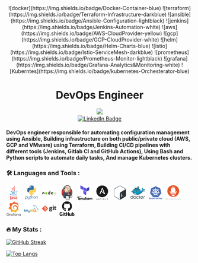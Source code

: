 
<div id="header" align="center">
![docker](https://img.shields.io/badge/Docker-Container-blue)
![terraform](https://img.shields.io/badge/Terraform-Infrastructure-darkblue)
![ansible](https://img.shields.io/badge/Ansible-Configuration-lightblack)
![jenkins](https://img.shields.io/badge/Jenkins-Automation-white)
![aws](https://img.shields.io/badge/AWS-CloudProvider-yellow)
![gcp](https://img.shields.io/badge/GCP-CloudProvider-white)
![helm](https://img.shields.io/badge/Helm-Charts-blue)
![istio](https://img.shields.io/badge/Istio-ServiceMesh-darkblue)
![prometheus](https://img.shields.io/badge/Prometheus-Monitor-lightblack)
![grafana](https://img.shields.io/badge/Grafana-Analytics&Monitoring-white)
![Kuberntes](https://img.shields.io/badge/kubernetes-Orchesterator-blue)
  </div>

<div id="header" align="center"> <h1> DevOps Engineer </h1></div>
<div id="header" align="center">
  <img src="https://media.giphy.com/media/5eLDrEaRGHegx2FeF2/giphy.gif" width="200"/>
</div>
<div id="badges" align="center">
  <a href="www.linkedin.com/in/mohamed-sambo">
    <img src="https://img.shields.io/badge/LinkedIn-blue?style=for-the-badge&logo=linkedin&logoColor=white" alt="LinkedIn Badge"/>
  </a>
</div>

<div >
  <h4>
DevOps engineer responsible for automating configuration management using Ansible, Building infrastructure on both public/private cloud (AWS, GCP and VMware) using Terraform, Building CI/CD pipelines with different tools (Jenkins, Gitlab CI and GitHub Actions), Using Bash and Python scripts to automate daily tasks, And manage Kubernetes clusters.
  </h4>
  </div>
     
     
### :hammer_and_wrench: Languages and Tools :
<div >
 <img src="https://github.com/devicons/devicon/blob/master/icons/java/java-original-wordmark.svg" title="Java" alt="Java" width="40" height="40"/>&nbsp;
 <img src="https://github.com/devicons/devicon/blob/master/icons/python/python-original-wordmark.svg" title="Python" alt="Python" width="40" height="40"/>&nbsp;
   <img src="https://github.com/devicons/devicon/blob/master/icons/nodejs/nodejs-original-wordmark.svg" title="nodejs" alt="nodejs" width="40" height="40"/>&nbsp;
 <img src="https://github.com/devicons/devicon/blob/master/icons/jenkins/jenkins-original.svg" title="Jenkins" alt="Jenkins" width="40" height="40"/>&nbsp;
 <img src="https://github.com/devicons/devicon/blob/master/icons/terraform/terraform-original-wordmark.svg" title="Terraform" alt="Terraform" width="40" height="40"/>&nbsp;
 <img src="https://github.com/devicons/devicon/blob/master/icons/ansible/ansible-original-wordmark.svg" title="Ansible" alt="Ansible" width="40" height="40"/>&nbsp;
 <img src="https://github.com/devicons/devicon/blob/master/icons/bash/bash-original.svg" title="Bash" alt="Bash" width="40" height="40"/>&nbsp;
 <img src="https://github.com/devicons/devicon/blob/master/icons/docker/docker-original-wordmark.svg" title="Docker" alt="docker" width="40" height="40"/>&nbsp;
 <img src="https://github.com/devicons/devicon/blob/master/icons/kubernetes/kubernetes-plain-wordmark.svg" title="kubernetes" alt="kubernetes" width="40" height="40"/>&nbsp;
 <img src="https://github.com/devicons/devicon/blob/master/icons/prometheus/prometheus-original-wordmark.svg" title="Prometheus" alt="prometheus" width="40" height="40"/>&nbsp;
 <img src="https://github.com/devicons/devicon/blob/master/icons/grafana/grafana-original-wordmark.svg" title="Grafana" alt="grafana" width="40" height="40"/>&nbsp;
 <img src="https://github.com/devicons/devicon/blob/master/icons/mysql/mysql-original-wordmark.svg" title=Mysql" alt="mysql" width="40" height="40"/>&nbsp;
 <img src="https://github.com/devicons/devicon/blob/master/icons/git/git-original-wordmark.svg" title="git" alt="git" width="40" height="40"/>&nbsp;
 <img src="https://github.com/devicons/devicon/blob/master/icons/github/github-original-wordmark.svg" title="github" alt="github" width="40" height="40"/>&nbsp;
</div>


### :fire: My Stats :

[![GitHub Streak](http://github-readme-streak-stats.herokuapp.com?user=sambo2021&theme=dark&background=000000)](https://git.io/streak-stats)

[![Top Langs](https://github-readme-stats.vercel.app/api/top-langs/?username=sambo2021&layout=compact&theme=vision-friendly-dark)](https://github.com/anuraghazra/github-readme-stats)



